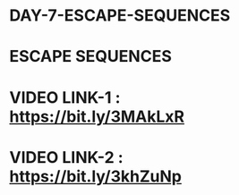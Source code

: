 # DAY-7-ESCAPE-SEQUENCES 
# ESCAPE SEQUENCES
# VIDEO LINK-1 : https://bit.ly/3MAkLxR
# VIDEO LINK-2 : https://bit.ly/3khZuNp

